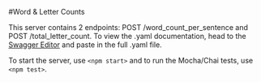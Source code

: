 #Word & Letter Counts

This server contains 2 endpoints: POST /word_count_per_sentence and POST /total_letter_count. To view the .yaml documentation, head to the [Swagger Editor](https://editor.swagger.io/) and paste in the full .yaml file.

To start the server, use `<npm start>` and to run the Mocha/Chai tests, use `<npm test>`.